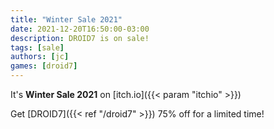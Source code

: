 ```yaml
---
title: "Winter Sale 2021"
date: 2021-12-20T16:50:00-03:00
description: DROID7 is on sale!
tags: [sale]
authors: [jc]
games: [droid7]
---
```


It's **Winter Sale 2021** on [itch.io]({{< param "itchio" >}})

Get [DROID7]({{< ref "/droid7" >}}) 75% off for a limited time!
